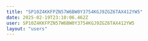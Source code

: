 ```yaml
---
title: "SP10Z4KKFPZN57W6BW0Y3754KGJ9ZGZ6TAX412YW5"
date: 2025-02-19T23:10:06.462Z
user: SP10Z4KKFPZN57W6BW0Y3754KGJ9ZGZ6TAX412YW5
layout: "users"
---
```

    